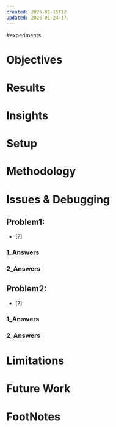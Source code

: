 ```yaml
---
created: 2025-01-15T12
updated: 2025-01-24-17.
---
```

#experiments


# Objectives
# Results
# Insights
# Setup
# Methodology
# Issues & Debugging

## Problem1: 
- [?] 

### 1_Answers


### 2_Answers



## Problem2: 
- [?] 

### 1_Answers


### 2_Answers



# Limitations
# Future Work
# FootNotes